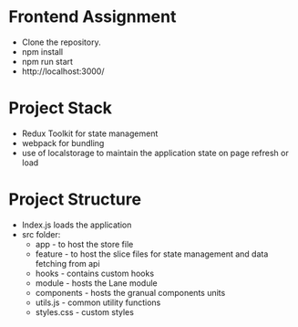# Frontend Assignment

- Clone the repository.
- npm install
- npm run start
- http://localhost:3000/

# Project Stack

- Redux Toolkit for state management
- webpack for bundling
- use of localstorage to maintain the application state on page refresh or load

# Project Structure

- Index.js loads the application
- src folder:
  - app - to host the store file
  - feature - to host the slice files for state management and data fetching from api
  - hooks - contains custom hooks
  - module - hosts the Lane module
  - components - hosts the granual components units
  - utils.js - common utility functions
  - styles.css - custom styles
